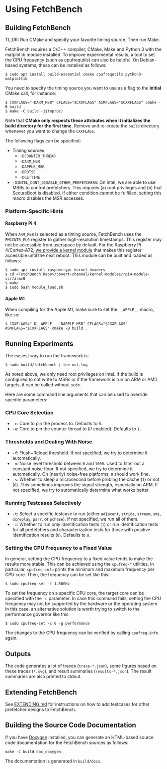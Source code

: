 # Using FetchBench

## Building FetchBench

TL;DR: Run CMake and specify your favorite timing source. Then run Make.

FetchBench requires a C/C++ compiler, CMake, Make and Python 3 with the matplotlib module installed. To improve experimental results, a tool to set the CPU frequency (such as cpufrequtils) can also be helpful. On Debian-based systems, these can be installed as follows:

```
$ sudo apt install build-essential cmake cpufrequtils python3-matplotlib
```

You need to specify the timing source you want to use as a flag to the **initial** CMake call, for instance:

```
$ CXXFLAGS="-DARM_MSR" CFLAGS="$CXXFLAGS" ASMFLAGS="$CXXFLAGS" cmake -B build .
$ make -C build -j$(nproc)
```

Note that **CMake only respects these attributes when it initializes the build directory for the first time**. Remove and re-create the `build` directory whenever you want to change the `CXXFLAGS`.

The following flags can be specified:

- Timing sources
    - `-DCOUNTER_THREAD`
    - `-DARM_MSR`
    - `-DAPPLE_MSR`
    - `-DRDTSC` 
    - `-DGETTIME`
- `-DINTEL_DONT_DISABLE_OTHER_PREFETCHERS`: On Intel, we are able to use MSRs to control prefetchers. This requires (a) root privileges and (b) that SecureBoot is disabled. If either condition cannot be fulfilled, setting this macro disables the MSR accesses.

### Platform-Specific Hints

#### Raspberry Pi 4

When `ARM_MSR` is selected as a timing source, FetchBench uses the `PMCCNTR_EL0` register to gather high-resolution timestamps. This register may not be accessible from userspace by default. For the Raspberry Pi 4/Cortex-A72, [we provide a kernel module](../covert-channel/kernel-modules/rpi4-module-ccr/armv8) that makes this register accessible until the next reboot. This module can be built and loaded as follows:

```
$ sudo apt install raspberrypi-kernel-headers
$ cd <FetchBench Repo>/covert-channel/kernel-modules/rpi4-module-ccr/armv8
$ make
$ sudo bash module_load.sh
```

#### Apple M1

When compiling for the Apple M1, make sure to set the `__APPLE__` macro, like so:
```
$ CXXFLAGS="-D__APPLE__ -DAPPLE_MSR" CFLAGS="$CXXFLAGS" ASMFLAGS="$CXXFLAGS" cmake -B build .
```

## Running Experiments

The easiest way to run the framework is:

```
$ sudo build/fetchbench | tee out.log
```

As noted above, we only need root privileges on Intel. If the build is configured to not write to MSRs or if the framework is run on ARM or AMD targets, it can be called without `sudo`.

Here are some command line arguments that can be used to override specific parameters:

### CPU Core Selection 
- `-c`: Core to pin the process to. Defaults to `0`.
- `-e`: Core to pin the counter thread to (if enabled). Defaults to `1`.

### Thresholds and Dealing With Noise
- `-f`: Flush+Reload threshold. If not specified, we try to determine it automatically.
- `-n`: Noise level threshold between `0` and `1000`. Used to filter out a constant noise floor. If not specified, we try to determine it automatically. On (nearly) noise-free platforms, `0` should work fine.
- `-s`: Whether to sleep a microsecond before probing the cache (`1`) or not (`0`). This sometimes improves the signal strength, especially on ARM. If not specified, we try to automatically determine what works better.

### Running Testcases Selectively
- `-t`: Select a specific testcase to run (either `adjacent`, `stride`, `stream`, `sms`, `dcreplay`, `parr`, or `pchase`). If not specified, we run all of them.
- `-i`: Whether to run only identification tests (`1`) or run identification tests for all prefetchers and characterization tests for those with positive identification results (`0`). Defaults to `0`.

### Setting the CPU Frequency to a Fixed Value

In general, setting the CPU frequency to a fixed value tends to make the results more stable. This can be achieved using the `cpufreq-*` utilities. In particular, `cpufreq-info` prints the minimum and maximum frequency per CPU core. Then, the frequency can be set like this:

```
$ sudo cpufreq-set -f 1.50GHz
```

To set the frequency on a specific CPU core, the target core can be specified with the `-c` parameter. 
In case this command fails, setting the CPU frequency may not be supported by the hardware or the operating system. In this case, an alternative solution is worth trying to switch to the performance governor like this:

```
$ sudo cpufreq-set -c 0 -g performance
```

The changes to the CPU frequency can be verified by calling `cpufreq-info` again.

## Outputs
The code generates a lot of traces (`trace-*.json`), some figures based on these traces (`*.svg`), and result summaries (`results-*.json`). The result summaries are also printed to stdout.

## Extending FetchBench
See [EXTENDING.md](EXTENDING.md) for instructions on how to add testcases for other prefetcher designs to FetchBench.

## Building the Source Code Documentation
If you have [Doxygen](https://doxygen.nl/) installed, you can generate an HTML-based source code documentation for the FetchBench sources as follows:

```
make -C build doc_doxygen
```

The documentation is generated in `build/docs`.
